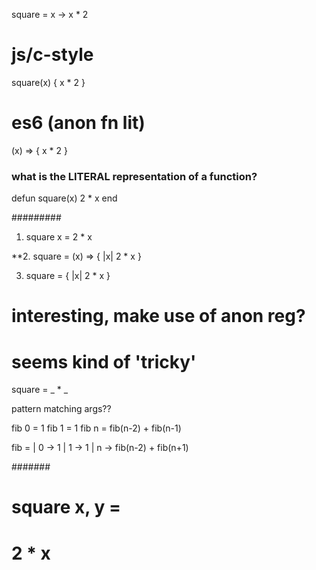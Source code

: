 

square = x -> x * 2

# js/c-style
square(x) { x * 2 }

# es6 (anon fn lit)
(x) => { x * 2 }


### what is the LITERAL representation of a function?

defun square(x)
  2 * x
end

#########

1. square x = 2 * x

**2. square = (x) => { |x| 2 * x }

3. square = { |x| 2 * x }

# interesting, make use of anon reg?
# seems kind of 'tricky'
square = _ * _

pattern matching args??

fib 0 = 1
fib 1 = 1
fib n = fib(n-2) + fib(n-1)

fib =
  | 0 -> 1
  | 1 -> 1
  | n -> fib(n-2) + fib(n+1)

#######
# square x, y =
#   2 * x




